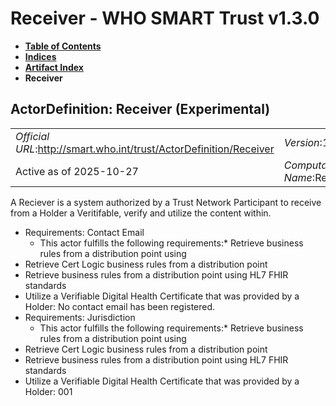 # Receiver - WHO SMART Trust v1.3.0

* [**Table of Contents**](toc.md)
* [**Indices**](indices.md)
* [**Artifact Index**](artifacts.md)
* **Receiver**

## ActorDefinition: Receiver (Experimental) 

| | |
| :--- | :--- |
| *Official URL*:http://smart.who.int/trust/ActorDefinition/Receiver | *Version*:1.3.0 |
| Active as of 2025-10-27 | *Computable Name*:Receiver |

 
A Reciever is a system authorized by a Trust Network Participant to receive from a Holder a Veritifable, verify and utilize the content within. 

* Requirements: Contact Email
  * This actor fulfills the following requirements:* Retrieve business rules from a distribution point using
* Retrieve Cert Logic business rules from a distribution point
* Retrieve business rules from a distribution point using HL7 FHIR standards
* Utilize a Verifiable Digital Health Certificate that was provided by a Holder: No contact email has been registered.
* Requirements: Jurisdiction
  * This actor fulfills the following requirements:* Retrieve business rules from a distribution point using
* Retrieve Cert Logic business rules from a distribution point
* Retrieve business rules from a distribution point using HL7 FHIR standards
* Utilize a Verifiable Digital Health Certificate that was provided by a Holder: 001

